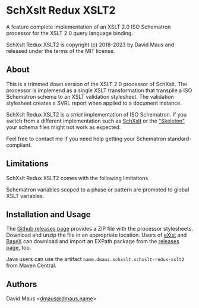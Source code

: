 # SchXslt Redux XSLT2

A feature complete implementation of an XSLT 2.0 ISO Schematron processor for the XSLT 2.0 query language binding.

SchXslt Redux XSLT2 is copyright (c) 2018-2023 by David Maus and released under the terms of the MIT license.

## About

This is a trimmed down version of the XSLT 2.0 processor of SchXslt. The processor is implemend as a single XSLT
transformation that transpile a ISO Schematron schema to an XSLT validation stylesheet. The validation stylesheet
creates a SVRL report when applied to a document instance.

SchXslt Redux XSLT2 is a *strict* implementation of ISO Schematron. If you switch from a different implementation such
as [SchXslt](https://github.com/schxslt/schxslt) or the ["Skeleton"](https://github.com/schematron/schematron) your
schema files might not work as expected.

Feel free to contact me if you need help getting your Schematron standard-compliant.

## Limitations

SchXslt Redux XSLT2 comes with the following limitations.

Schematron variables scoped to a phase or pattern are promoted to global XSLT variables.

## Installation and Usage

The [Github releases page](https://github.com/schxslt/schxslt-redux-xslt2/releases) provides a ZIP file with the
processor stylesheets. Download and unzip the file in an appropriate location. Users of [eXist](https://existdb.org) and
[BaseX](https://basex.org) can download and import an EXPath package from the [releases
page](https://github.com/schxslt/schxslt-redux-xslt2/releases), too.

Java users can use the artifact ```name.dmaus.schxslt.schxslt-redux-xslt2``` from Maven Central.

## Authors

David Maus &lt;dmaus@dmaus.name&gt;
